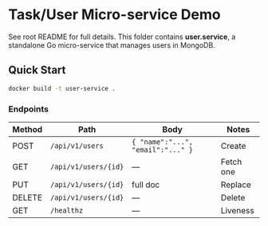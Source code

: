 # Task/User Micro-service Demo

See root README for full details. This folder contains **user.service**, a standalone Go micro-service that manages users in MongoDB.

## Quick Start

```bash
docker build -t user-service .
```

### Endpoints

| Method | Path | Body | Notes |
|--------|------|------|-------|
| POST   | `/api/v1/users` | `{ "name":"...", "email":"..." }` | Create |
| GET    | `/api/v1/users/{id}` | — | Fetch one |
| PUT    | `/api/v1/users/{id}` | full doc | Replace |
| DELETE | `/api/v1/users/{id}` | — | Delete |
| GET    | `/healthz` | — | Liveness |
